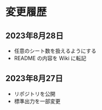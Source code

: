 # 変更履歴

## 2023年8月28日
- 任意のシート数を扱えるようにする
- README の内容を Wiki に転記

## 2023年8月27日

- リポジトリを公開
- 標準出力を一部変更

